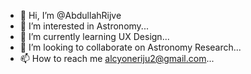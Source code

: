 - 👋 Hi, I’m @AbdullahRijve
- 👀 I’m interested in Astronomy...
- 🌱 I’m currently learning UX Design...
- 💞️ I’m looking to collaborate on Astronomy Research...
- 📫 How to reach me alcyoneriju2@gmail.com...

<!---
AbdullahRijve/AbdullahRijve is a ✨ special ✨ repository because its `README.md` (this file) appears on your GitHub profile.
You can click the Preview link to take a look at your changes.
--->
